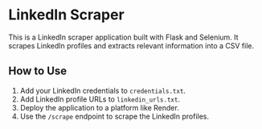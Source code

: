 # LinkedIn Scraper

This is a LinkedIn scraper application built with Flask and Selenium. It scrapes LinkedIn profiles and extracts relevant information into a CSV file.

## How to Use

1. Add your LinkedIn credentials to `credentials.txt`.
2. Add LinkedIn profile URLs to `linkedin_urls.txt`.
3. Deploy the application to a platform like Render.
4. Use the `/scrape` endpoint to scrape the LinkedIn profiles.
